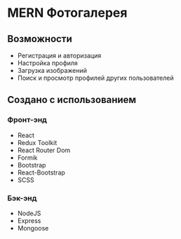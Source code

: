 # MERN Фотогалерея

## Возможности

 - Регистрация и авторизация
 - Настройка профиля
 - Загрузка изображений
 - Поиск и просмотр профилей других пользователей

## Создано с использованием

### Фронт-энд
 - React
 - Redux Toolkit
 - React Router Dom
 - Formik
 - Bootstrap
 - React-Bootstrap
 - SCSS

### Бэк-энд
 - NodeJS
 - Express
 - Mongoose
